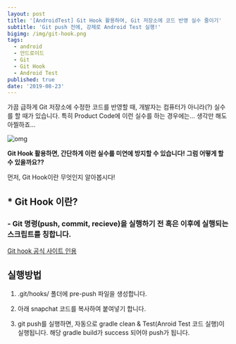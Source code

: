 ```yaml
---
layout: post
title: '[AndroidTest] Git Hook 활용하여, Git 저장소에 코드 반영 실수 줄이기'
subtitle: 'Git push 전에, 강제로 Android Test 실행!'
bigimg: /img/git-hook.png
tags:
  - android
  - 안드로이드
  - Git
  - Git Hook
  - Android Test
published: true
date: '2019-08-23'
---
```


가끔 급하게 Git 저장소에 수정한 코드를 반영할 때, 개발자는 컴퓨터가 아니라(?) 실수를 할 때가 있습니다.
특히 Product Code에 이런 실수를 하는 경우에는... 생각만 해도 아찔하죠...

![omg](http://app.jjalbang.today/jj1uh.png)


**Git Hook 활용하면, 간단하게 이런 실수를 미연에 방지할 수 있습니다!**
**그럼 어떻게 할 수 있을까요??**

먼저, Git Hook이란 무엇인지 알아봅시다!

##  * Git Hook 이란?
### - Git 명령(push, commit, recieve)을 실행하기 전 혹은 이후에 실행되는 스크립트를 칭합니다.

[Git hook 공식 사이트 인용](https://githooks.com)


##  실행방법

1) .git/hooks/ 폴더에 pre-push 파일을 생성합니다.

2) 아래 snapchat 코드를 복사하여 붙여넣기 합니다. 
<script src="https://gist.github.com/bentleypark/2a757445ee352bbf9303feda7aa974e0.js"></script>

3) git push를 실행하면, 자동으로 gradle clean & Test(Anroid Test 코드 실행)이 실행됩니다. 해당 gradle build가 success 되어야 push가 됩니다. 


